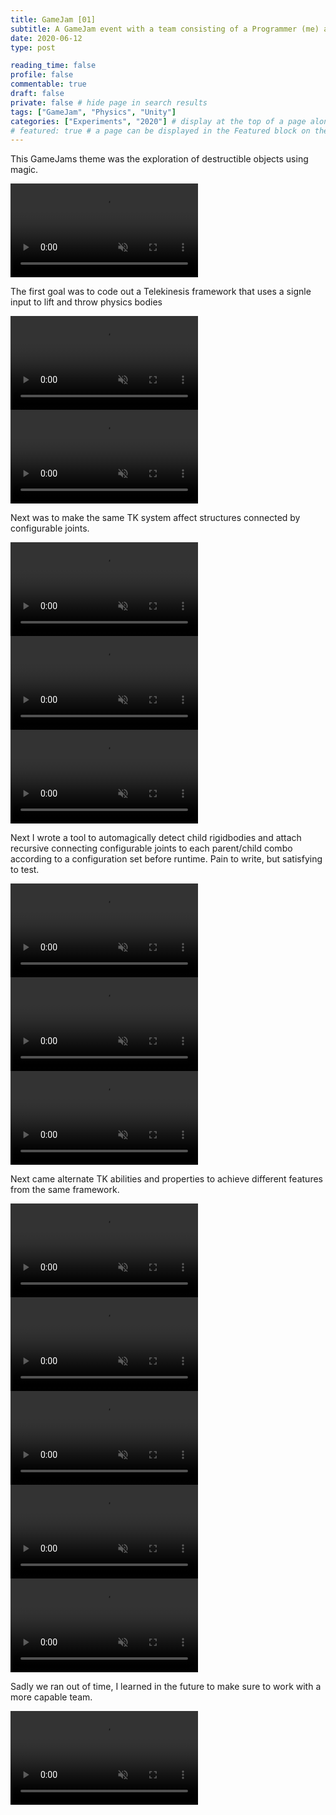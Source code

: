 ```yaml
---
title: GameJam [01]
subtitle: A GameJam event with a team consisting of a Programmer (me) and 1 technical artist.
date: 2020-06-12
type: post

reading_time: false
profile: false
commentable: true
draft: false
private: false # hide page in search results
tags: ["GameJam", "Physics", "Unity"]
categories: ["Experiments", "2020"] # display at the top of a page alongside a page’s metadata
# featured: true # a page can be displayed in the Featured block on the homepage. This is useful for sticky, announcement blog posts or selected publications etc.
---
```


<p>This GameJams theme was the exploration of destructible objects using magic.</p>

<div class="video_thing">
    <video muted autoplay="" name="media" loop=""><source src="https://raw.githack.com/Denchyaknow/GitSite_Dencho/Develop/assets/media/projects/GameJam01/XRLog_2020_279.webm" type="video/mp4"></video>
</div>

<!--more-->

<p>The first goal was to code out a Telekinesis framework that uses a signle input to lift and throw physics bodies</p>

<div class="video_thing">
    <video muted autoplay="" name="media" loop=""><source src="https://raw.githack.com/Denchyaknow/GitSite_Dencho/Develop/assets/media/projects/GameJam01/XRLog_2020_234.webm" type="video/mp4"></video>
</div>

<div class="video_thing">
    <video muted autoplay="" name="media" loop=""><source src="https://raw.githack.com/Denchyaknow/GitSite_Dencho/Develop/assets/media/projects/GameJam01/XRLog_2020_237.webm" type="video/mp4"></video>
</div>

<p>Next was to make the same TK system affect structures connected by configurable joints.</p>

<div class="video_thing">
    <video muted autoplay="" name="media" loop=""><source src="https://raw.githack.com/Denchyaknow/GitSite_Dencho/Develop/assets/media/projects/GameJam01/XRLog_2020_240.webm" type="video/mp4"></video>
</div>

<div class="video_thing">
    <video muted autoplay="" name="media" loop=""><source src="https://raw.githack.com/Denchyaknow/GitSite_Dencho/Develop/assets/media/projects/GameJam01/XRLog_2020_243.webm" type="video/mp4"></video>
</div>

<div class="video_thing">
    <video muted autoplay="" name="media" loop=""><source src="https://raw.githack.com/Denchyaknow/GitSite_Dencho/Develop/assets/media/projects/GameJam01/XRLog_2020_260.webm" type="video/mp4"></video>
</div>

<p>Next I wrote a tool to automagically detect child rigidbodies and attach recursive connecting configurable joints to each parent/child combo according to a configuration set before runtime. Pain to write, but satisfying to test.</p>

<div class="video_thing">
    <video muted autoplay="" name="media" loop=""><source src="https://raw.githack.com/Denchyaknow/GitSite_Dencho/Develop/assets/media/projects/GameJam01/XRLog_2020_263.webm" type="video/mp4"></video>
</div>

<div class="video_thing">
    <video muted autoplay="" name="media" loop=""><source src="https://raw.githack.com/Denchyaknow/GitSite_Dencho/Develop/assets/media/projects/GameJam01/XRLog_2020_269.webm" type="video/mp4"></video>
</div>

<div class="video_thing">
    <video muted autoplay="" name="media" loop=""><source src="https://raw.githack.com/Denchyaknow/GitSite_Dencho/Develop/assets/media/projects/GameJam01/XRLog_2020_272.webm" type="video/mp4"></video>
</div>

<p>Next came alternate TK abilities and properties to achieve different features from the same framework.</p>

<div class="video_thing">
    <video muted autoplay="" name="media" loop=""><source src="https://raw.githack.com/Denchyaknow/GitSite_Dencho/Develop/assets/media/projects/GameJam01/XRLog_2020_279.webm" type="video/mp4"></video>
</div>

<div class="video_thing">
    <video muted autoplay="" name="media" loop=""><source src="https://raw.githack.com/Denchyaknow/GitSite_Dencho/Develop/assets/media/projects/GameJam01/XRLog_2020_282.webm" type="video/mp4"></video>
</div>

<div class="video_thing">
    <video muted autoplay="" name="media" loop=""><source src="https://raw.githack.com/Denchyaknow/GitSite_Dencho/Develop/assets/media/projects/GameJam01/XRLog_2020_285.webm" type="video/mp4"></video>
</div>

<div class="video_thing">
    <video muted autoplay="" name="media" loop=""><source src="https://raw.githack.com/Denchyaknow/GitSite_Dencho/Develop/assets/media/projects/GameJam01/XRLog_2020_288.webm" type="video/mp4"></video>
</div>

<div class="video_thing">
    <video muted autoplay="" name="media" loop=""><source src="https://raw.githack.com/Denchyaknow/GitSite_Dencho/Develop/assets/media/projects/GameJam01/XRLog_2020_291.webm" type="video/mp4"></video>
</div>

<p>Sadly we ran out of time, I learned in the future to make sure to work with a more capable team.</p>

<div class="video_thing">
    <video muted autoplay="" name="media" loop=""><source src="https://raw.githack.com/Denchyaknow/GitSite_Dencho/Develop/assets/media/projects/GameJam01/XRLog_2020_294.webm" type="video/mp4"></video>
</div>